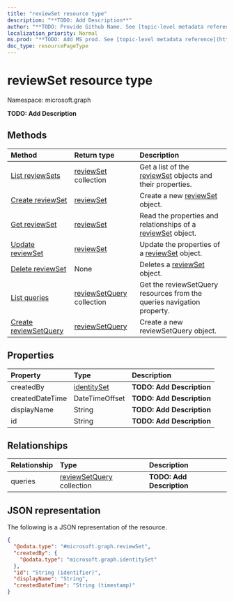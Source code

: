 ```yaml
---
title: "reviewSet resource type"
description: "**TODO: Add Description**"
author: "**TODO: Provide Github Name. See [topic-level metadata reference](https://msgo.azurewebsites.net/add/document/guidelines/metadata.html#topic-level-metadata)**"
localization_priority: Normal
ms.prod: "**TODO: Add MS prod. See [topic-level metadata reference](https://msgo.azurewebsites.net/add/document/guidelines/metadata.html#topic-level-metadata)**"
doc_type: resourcePageType
---
```


# reviewSet resource type

Namespace: microsoft.graph

**TODO: Add Description**

## Methods
|Method|Return type|Description|
|:---|:---|:---|
|[List reviewSets](../api/reviewset-list.md)|[reviewSet](../resources/reviewset.md) collection|Get a list of the [reviewSet](../resources/reviewset.md) objects and their properties.|
|[Create reviewSet](../api/reviewset-create.md)|[reviewSet](../resources/reviewset.md)|Create a new [reviewSet](../resources/reviewset.md) object.|
|[Get reviewSet](../api/reviewset-get.md)|[reviewSet](../resources/reviewset.md)|Read the properties and relationships of a [reviewSet](../resources/reviewset.md) object.|
|[Update reviewSet](../api/reviewset-update.md)|[reviewSet](../resources/reviewset.md)|Update the properties of a [reviewSet](../resources/reviewset.md) object.|
|[Delete reviewSet](../api/reviewset-delete.md)|None|Deletes a [reviewSet](../resources/reviewset.md) object.|
|[List queries](../api/reviewset-list-queries.md)|[reviewSetQuery](../resources/reviewsetquery.md) collection|Get the reviewSetQuery resources from the queries navigation property.|
|[Create reviewSetQuery](../api/reviewset-post-queries.md)|[reviewSetQuery](../resources/reviewsetquery.md)|Create a new reviewSetQuery object.|

## Properties
|Property|Type|Description|
|:---|:---|:---|
|createdBy|[identitySet](../resources/identityset.md)|**TODO: Add Description**|
|createdDateTime|DateTimeOffset|**TODO: Add Description**|
|displayName|String|**TODO: Add Description**|
|id|String|**TODO: Add Description**|

## Relationships
|Relationship|Type|Description|
|:---|:---|:---|
|queries|[reviewSetQuery](../resources/reviewsetquery.md) collection|**TODO: Add Description**|

## JSON representation
The following is a JSON representation of the resource.
<!-- {
  "blockType": "resource",
  "keyProperty": "id",
  "@odata.type": "microsoft.graph.reviewSet",
  "baseType": "",
  "openType": false
}
-->
``` json
{
  "@odata.type": "#microsoft.graph.reviewSet",
  "createdBy": {
    "@odata.type": "microsoft.graph.identitySet"
  },
  "id": "String (identifier)",
  "displayName": "String",
  "createdDateTime": "String (timestamp)"
}
```

